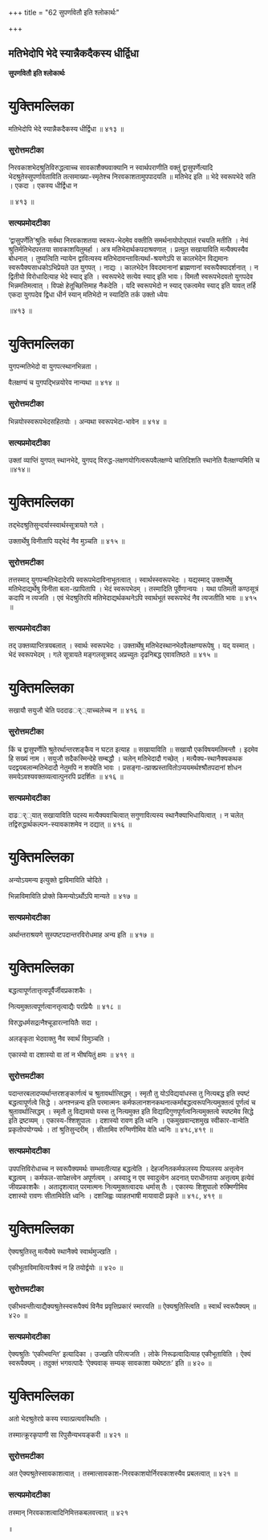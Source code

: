 +++
title = "62 सुपर्णावेतौ इति श्लोकार्थः"

+++


## मतिभेदोपि भेदे स्यान्नैकदैकस्य धीर्द्विधा

**सुपर्णावेतौ इति श्लोकार्थः**

# **युक्तिमल्लिका**

मतिभेदोपि भेदे स्यान्नैकदैकस्य धीर्द्विधा ॥ ४१३ ॥

### **सुरोत्तमटीका**

निरवकाशभेदश्रुतिविरुद्धत्वाच्च सावकाशैक्यवाक्यानि न स्वार्थपराणीति वक्तुं द्वासुपर्णेत्यादि भेदश्रुतेस्सुपर्णावेताविति तत्समाख्या-स्मृतेश्च निरवकाशतामुपपादयति ॥ मतिभेद इति ॥ भेदे स्वरूपभेदे सति । एकदा । एकस्य धीर्द्विधा न

॥ ४१३ ॥

### **सत्यप्रमोदटीका**

‘द्वासुपर्णेति’श्रुतिः सर्वथा निरवकाशतया स्वरूप-भेदमेव वक्तीति समर्थनायोपोद्घातं रचयति मतीति । नेयं श्रुतिर्मतिभेदपरतया सावकाशयितुमर्हा । अत्र मतिभेदार्थकपदाश्रवणात् । प्रत्युत सखायाविति मत्यैक्यस्यैव बोधनात् । तुष्यत्विति न्यायेन द्वावित्यस्य मतिभेदावन्तावित्यर्था-श्रयणेऽपि स कालभेदेन विद्यमानः स्वरूपैक्यसाधकोऽभिप्रेयते उत युगपत् । नाद्यः । कालभेदेन विवदमानानां ब्राह्मणानां स्वरूपैक्यादर्शनात् । न द्वितीयो विरोधादित्याह भेदे स्याद् इति । स्वरूपभेदे सत्येव स्याद् इति भावः। विमतौ स्वरूपभेदवतो युगपदेव भिन्नमतिमत्वात् । विपक्षे हेतूच्छित्तिमाह नैकदेति । यदि स्वरूपभेदो न स्याद् एकत्वमेव स्याद् इति यावत् तर्हि एकदा युगपदेव द्विधा धीर्न स्यान् मतिभेदो न स्यादिति तर्क उक्तो ध्येयः

॥४१३ ॥

# **युक्तिमल्लिका**

युगपन्मतिभेदो वा युगपत्स्थानभिन्नता ।

वैलक्षण्यं च युगपद्भिन्नयोरेव नान्यथा ॥ ४१४ ॥

### **सुरोत्तमटीका**

भिन्नयोस्स्वरूपभेदसहितयोः । अन्यथा स्वरूपभेदा-भावेन ॥ ४१४ ॥

### **सत्यप्रमोदटीका**

उक्तां व्याप्तिं युगपत् स्थानभेदे, युगपद् विरुद्ध-लक्षणयोगित्वरूपवैलक्षण्ये चातिदिशति स्थानेति वैलक्षण्यमिति च ॥४१४॥

# **युक्तिमल्लिका**

तद्भेदश्रुतिसुन्दर्यास्स्वार्थस्सूत्रायते गले ।

उक्तार्थेषु विनीतापि यद्भेदं नैव मुञ्चति ॥ ४१५ ॥

### **सुरोत्तमटीका**

तत्तस्माद् युगपन्मतिभेदादेरपि स्वरूपभेदाविनाभूतत्वात् । स्वार्थस्स्वरूपभेदः । यद्यस्माद् उक्तार्थेषु मतिभेदाद्यर्थेषु विनीता बला-त्प्रापितापि । भेदं स्वरूपभेदम् । तस्मादिति पूर्वेणान्वयः । यथा पतिमती कण्ठसूत्रं कदापि न त्यजति । एवं भेदश्रुतिरपि मतिभेदाद्यर्थकथनेऽपि स्वार्थभूतं स्वरूपभेदं नैव त्यजतीति भावः ॥ ४१५ ॥

### **सत्यप्रमोदटीका**

तद् उक्तव्याप्तित्रयबलात् । स्वार्थः स्वरूपभेदः । उक्तार्थेषु मतिभेदस्थानभेदवैलक्षण्यरूपेषु । यद् यस्मात् । भेदं स्वरूपभेदम् । गले सूत्रायते मङ्गलसूत्रवद् अप्रच्युतः दृढनिबद्ध एवावतिष्ठते ॥ ४१५ ॥

# **युक्तिमल्लिका**

सखायौ सयुजौ चेति पददाढर्््याच्चलेच्च न ॥ ४१६ ॥

### **सुरोत्तमटीका**

किं च द्वासुपर्णेति श्रुतेरर्थान्तरशङ्कैव न घटत इत्याह ॥ सखायाविति ॥ सखायौ एकविषयमतिमन्तौ । इदमेव हि सख्यं नाम । सयुजौ सदैकस्मिन्देहे सम्बद्धौ । चलेन् मतिभेदादौ गच्छेत् । मत्यैक्य-स्थानैक्यकथक पदद्वयबलान्मतिभेदादौ नेतुमपि न शक्येति भावः । प्रसङ्गा-त्प्राक्प्रस्तावितोऽप्ययमर्थश्श्रौतपदानां शोधन समयेऽवश्यवक्तव्यत्वात्पुनरपि प्रदर्शितः ॥ ४१६ ॥

### **सत्यप्रमोदटीका**

दाढर्््यात् सखायाविति पदस्य मत्यैक्यवाचित्वात् सगुणावित्यस्य स्थानैक्याभिधायित्वात् । न चलेत् तद्विरुद्धार्थकल्पन-स्यावकाशमेव न दद्यात् ॥ ४१६ ॥

# **युक्तिमल्लिका**

अन्योऽयमन्य इत्युक्ते द्वाविमाविति चोदिते ।

भिन्नाविमाविति प्रोक्ते किमन्योऽर्थोऽपि मान्यते ॥ ४१७ ॥

### **सत्यप्रमोदटीका**

अर्थान्तराश्रयणे सुस्पष्टपदान्तरविरोधमाह अन्य इति ॥ ४१७ ॥

# **युक्तिमल्लिका**

बद्धत्वापूर्णतात्तृत्वपूर्वैर्जीवप्रकाशकैः ।

नित्यमुक्तत्वपूर्णत्वानत्तृत्वाद्यैः परप्रियैः ॥ ४१८ ॥

विरुद्धधर्मसद्रत्नैश्चूडारत्नायितैः सदा ।

अलङ्कृता भेदवाक्तु नैव स्वार्थं विमुञ्चति ।

एकास्यो वा दशास्यो वा तां न भीषयितुं क्षमः ॥ ४१९ ॥

### **सुरोत्तमटीका**

पदान्तरबलादप्यर्थान्तरशङ्कार्णत्वं च श्रुतावर्थात्सिद्धम् । स्मृतौ तु योऽविद्ययांधस्स तु नित्यबद्ध इति स्पष्टं बद्धत्वापूर्णत्वे सिद्धे । अनश्नन्नन्य इति परमात्मनः कर्मफलानशनकथनात्कर्माबद्धत्वरूपनित्यमुक्तत्वं पूर्णत्वं च श्रुतावर्थात्सिद्धम् । स्मृतौ तु विद्यामयो यस्स तु नित्यमुक्त इति विद्यादिगुणपूर्णत्वनित्यमुक्तत्वे स्पष्टमेव सिद्धे इति द्रष्टव्यम् । एकास्य-श्शिशुपालः । दशास्यो रावण इति ध्वनिः । एकमुखवान्दशमुख स्वीकार-वान्वेति प्रकृतोपयोग्यर्थः । तां श्रुतिसुन्दरीम् । सीतामिव रुग्मिणीमिव वेति ध्वनिः ॥ ४१८,४१९ ॥

### **सत्यप्रमोदटीका**

उपपत्तिविरोधाच्च न स्वरूपैक्यमर्थः सम्भवतीत्याह बद्धत्वेति । देहजनितकर्मफलस्य पिप्पलस्य अत्तृत्वेन बद्धत्वम् । कर्मफल-सापेक्षत्त्वेन अपूर्णत्वम् । अस्वादु न एव स्वादुत्वेन अदनात् पराधीनतया अत्तृत्वम् इत्येवं जीवप्रकाशकैः । अतादृशत्वात् परमात्मनः नित्यमुक्तत्वादयः धर्मास् तैः । एकास्यः शिशुपालो रुक्मिणीमिव दशास्यो रावणः सीतामिवेति ध्वनिः । दशजिह्वः व्याहतभाषी मायावादी प्रकृते ॥ ४१८, ४१९ ॥

# **युक्तिमल्लिका**

ऐक्यश्रुतिस्तु मत्यैक्ये स्थानैक्ये स्वार्थमुज्खति ।

एकीभूताविमावित्यत्रैक्यं न हि तयोर्द्वयोः ॥ ४२० ॥

### **सुरोत्तमटीका**

एकीभवन्तीत्याद्यैक्यश्रुतेस्स्वरूपैक्यं विनैव प्रवृत्तिप्रकारं स्मारयति ॥ ऐक्यश्रुतिस्त्विति ॥ स्वार्थं स्वरूपैक्यम् ॥ ४२० ॥

### **सत्यप्रमोदटीका**

ऐक्यश्रुतिः ‘एकीभवन्ति’ इत्यादिका । उज्खति परित्यजति । लोके निरूढत्वादित्याह एकीभूताविति । ऐक्यं स्वरूपैक्यम् । तदुक्तं भगवत्पादैः ‘ऐक्यवाक् सम्यक् सावकाशा यथेष्टतः’ इति ॥ ४२० ॥

# **युक्तिमल्लिका**

अतो भेदश्रुतेरग्रे कस्य स्यात्प्रत्यवस्थितिः ।

तस्मात्क्रूरकृपाणी सा रिपुसैन्यभयङ्करी ॥ ४२१ ॥

### **सुरोत्तमटीका**

अत ऐक्यश्रुतेस्सावकाशत्वात् । तस्मात्सावकाश-निरवकाशयोर्निरवकाशस्यैव प्रबलत्वात् ॥ ४२१ ॥

### **सत्यप्रमोदटीका**

तस्मान् निरवकाशत्वादिनिमित्तकबलवत्त्वात् ॥ ४२१

॥

